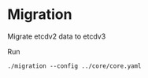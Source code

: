 Migration
==========

Migrate etcdv2 data to etcdv3

Run

```
./migration --config ../core/core.yaml
```
